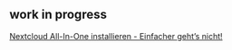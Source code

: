 ## work in progress
[Nextcloud All-In-One installieren - Einfacher geht’s nicht!](https://www.youtube.com/watch?v=h5l2y00yeOY&list=PLRcp6YbTf6Qk3pIZnrKBTEJ8lQl5NZujz&index=6)